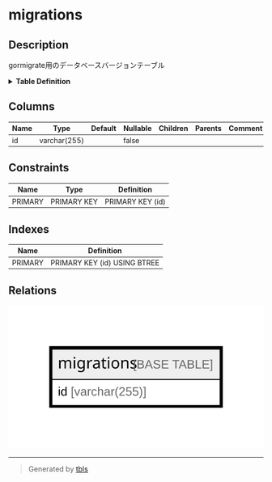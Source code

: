 # migrations

## Description

gormigrate用のデータベースバージョンテーブル

<details>
<summary><strong>Table Definition</strong></summary>

```sql
CREATE TABLE `migrations` (
  `id` varchar(255) NOT NULL,
  PRIMARY KEY (`id`)
) ENGINE=InnoDB DEFAULT CHARSET=utf8mb3
```

</details>

## Columns

| Name | Type | Default | Nullable | Children | Parents | Comment |
| ---- | ---- | ------- | -------- | -------- | ------- | ------- |
| id | varchar(255) |  | false |  |  |  |

## Constraints

| Name | Type | Definition |
| ---- | ---- | ---------- |
| PRIMARY | PRIMARY KEY | PRIMARY KEY (id) |

## Indexes

| Name | Definition |
| ---- | ---------- |
| PRIMARY | PRIMARY KEY (id) USING BTREE |

## Relations

![er](migrations.svg)

---

> Generated by [tbls](https://github.com/k1LoW/tbls)
